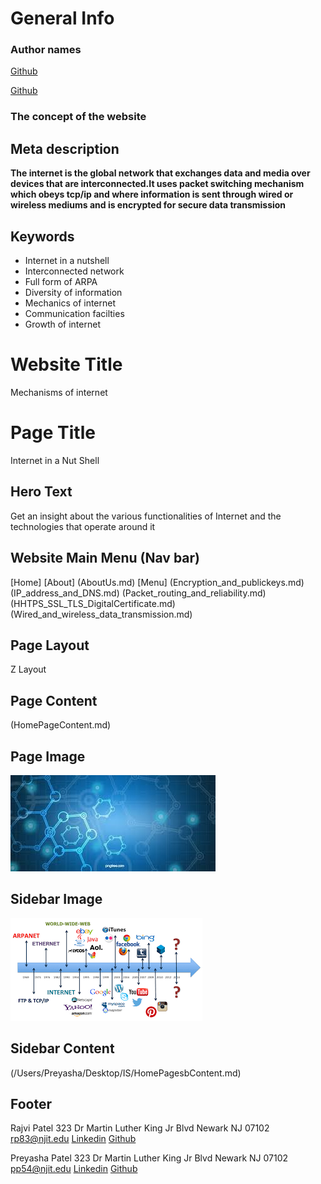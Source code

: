 # General Info

### Author names 
[Github](https://github.com/raajvipatel99)

[Github](https://github.com/preyasha2810)

### The concept of the website

## Meta description
**The internet is the global network that exchanges data and media over devices that are interconnected.It uses packet switching mechanism which obeys tcp/ip and where information is sent through wired or wireless mediums and is encrypted for secure data transmission**

## Keywords
- Internet in a nutshell
- Interconnected network
- Full form of ARPA
- Diversity of information
- Mechanics of internet
- Communication facilties
- Growth of internet

# Website Title 
Mechanisms of internet

# Page Title
Internet in a Nut Shell

## Hero Text
Get an insight about the various functionalities of Internet and the technologies that operate around it

## Website Main Menu (Nav bar)
[Home] 
[About]
(AboutUs.md)
[Menu]
(Encryption_and_publickeys.md)
(IP_address_and_DNS.md)
(Packet_routing_and_reliability.md)
(HHTPS_SSL_TLS_DigitalCertificate.md)
(Wired_and_wireless_data_transmission.md)

## Page Layout
Z Layout

## Page Content
(HomePageContent.md)

## Page Image
![Internet](Images/bgimg1.jpg "Internet")

## Sidebar Image
![Growth of internet](Images/sb_internet.png "Growth of internet")

## Sidebar Content
(/Users/Preyasha/Desktop/IS/HomePagesbContent.md)

## Footer
Rajvi Patel
323 Dr Martin Luther King Jr Blvd
Newark
NJ 07102
<rp83@njit.edu>
[Linkedin](http://linkedin.com/in/rajvi-patel-4403681b5)
[Github](https://github.com/raajvipatel99)

Preyasha Patel
323 Dr Martin Luther King Jr Blvd
Newark
NJ 07102
<pp54@njit.edu>
[Linkedin](http://linkedin.com/in/preyasha-patel-67356a122) 
[Github](https://github.com/preyasha2810)
